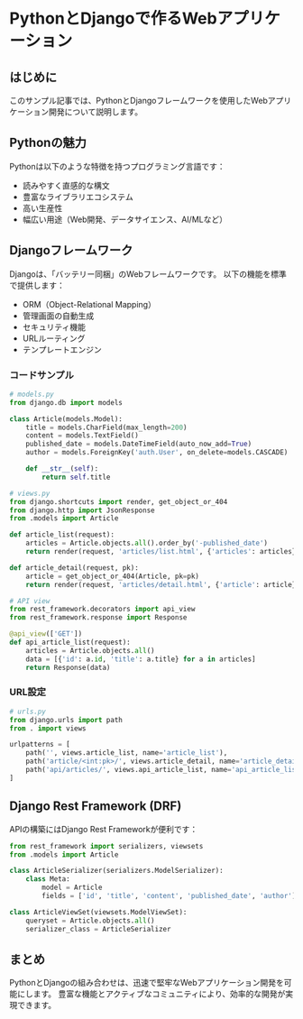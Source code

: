 # PythonとDjangoで作るWebアプリケーション

## はじめに

このサンプル記事では、PythonとDjangoフレームワークを使用したWebアプリケーション開発について説明します。

## Pythonの魅力

Pythonは以下のような特徴を持つプログラミング言語です：

- 読みやすく直感的な構文
- 豊富なライブラリエコシステム
- 高い生産性
- 幅広い用途（Web開発、データサイエンス、AI/MLなど）

## Djangoフレームワーク

Djangoは、「バッテリー同梱」のWebフレームワークです。
以下の機能を標準で提供します：

- ORM（Object-Relational Mapping）
- 管理画面の自動生成
- セキュリティ機能
- URLルーティング
- テンプレートエンジン

### コードサンプル

```python
# models.py
from django.db import models

class Article(models.Model):
    title = models.CharField(max_length=200)
    content = models.TextField()
    published_date = models.DateTimeField(auto_now_add=True)
    author = models.ForeignKey('auth.User', on_delete=models.CASCADE)

    def __str__(self):
        return self.title

# views.py
from django.shortcuts import render, get_object_or_404
from django.http import JsonResponse
from .models import Article

def article_list(request):
    articles = Article.objects.all().order_by('-published_date')
    return render(request, 'articles/list.html', {'articles': articles})

def article_detail(request, pk):
    article = get_object_or_404(Article, pk=pk)
    return render(request, 'articles/detail.html', {'article': article})

# API view
from rest_framework.decorators import api_view
from rest_framework.response import Response

@api_view(['GET'])
def api_article_list(request):
    articles = Article.objects.all()
    data = [{'id': a.id, 'title': a.title} for a in articles]
    return Response(data)
```

### URL設定

```python
# urls.py
from django.urls import path
from . import views

urlpatterns = [
    path('', views.article_list, name='article_list'),
    path('article/<int:pk>/', views.article_detail, name='article_detail'),
    path('api/articles/', views.api_article_list, name='api_article_list'),
]
```

## Django Rest Framework (DRF)

APIの構築にはDjango Rest Frameworkが便利です：

```python
from rest_framework import serializers, viewsets
from .models import Article

class ArticleSerializer(serializers.ModelSerializer):
    class Meta:
        model = Article
        fields = ['id', 'title', 'content', 'published_date', 'author']

class ArticleViewSet(viewsets.ModelViewSet):
    queryset = Article.objects.all()
    serializer_class = ArticleSerializer
```

## まとめ

PythonとDjangoの組み合わせは、迅速で堅牢なWebアプリケーション開発を可能にします。
豊富な機能とアクティブなコミュニティにより、効率的な開発が実現できます。
